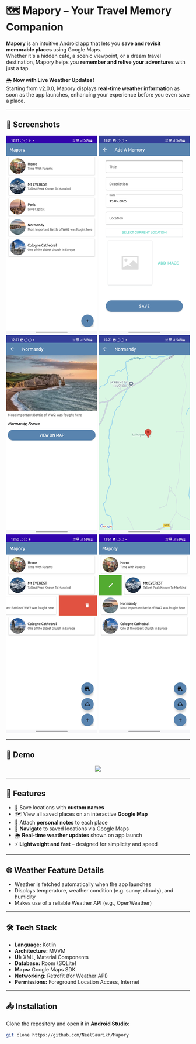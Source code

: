 # 🗺️ Mapory – Your Travel Memory Companion

**Mapory** is an intuitive Android app that lets you **save and revisit memorable places** using Google Maps.  
Whether it's a hidden café, a scenic viewpoint, or a dream travel destination, Mapory helps you **remember and relive your adventures** with just a tap.

🌦️ **Now with Live Weather Updates!**  
Starting from v2.0.0, Mapory displays **real-time weather information** as soon as the app launches, enhancing your experience before you even save a place.

---

## 📸 Screenshots

<div align="center">
  <img src="Images/Screenshot_20250515_122120_Mapory.png" width="250"/>
  <img src="Images/Screenshot_20250515_122127_Mapory.png" width="250"/>
  <img src="Images/Screenshot_20250515_122140_Mapory.png" width="250"/>
  <img src="Images/Screenshot_20250515_122147_Mapory.png" width="250"/>
  <img src="Images/utils1.png" width="250"/>
  <img src="Images/utils2.png" width="250"/>
</div>

---

## 🎥 Demo

<div align="center">
  <img src="Images/maporydemo.gif" width="600"/>
</div>

---

## 🚀 Features

- 📍 Save locations with **custom names**
- 🗺️ View all saved places on an interactive **Google Map**
- 📝 Attach **personal notes** to each place
- 🧭 **Navigate** to saved locations via Google Maps
- 🌦️ **Real-time weather updates** shown on app launch
- ⚡ **Lightweight and fast** – designed for simplicity and speed

---

## 🌐 Weather Feature Details

- Weather is fetched automatically when the app launches
- Displays temperature, weather condition (e.g. sunny, cloudy), and humidity
- Makes use of a reliable Weather API (e.g., OpenWeather)

---

## 🛠️ Tech Stack

- **Language:** Kotlin  
- **Architecture:** MVVM  
- **UI:** XML, Material Components  
- **Database:** Room (SQLite)  
- **Maps:** Google Maps SDK  
- **Networking:** Retrofit (for Weather API)  
- **Permissions:** Foreground Location Access, Internet

---

## 📥 Installation

Clone the repository and open it in **Android Studio**:

```bash
git clone https://github.com/NeelSaurikh/Mapory
